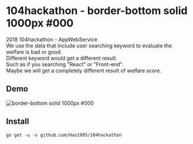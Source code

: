 # 104hackathon - border-bottom solid 1000px #000
2018 104hackathon - AppWebService    
We use the data that include user searching keyword to evaluate the welfare is bad or good.     
Different keyword would get a different result.   
Such as if you searching "React" or "Front-end".   <br />
Maybe we will get a completely different result of welfare score.   

## Demo
![border-bottom solid 1000px #000](https://github.com/Hao1995/104hackathon/blob/master/104hackathon.gif "border-bottom solid 1000px #000")

## Install
```
go get -u -v github.com/Hao1995/104hackathon
```